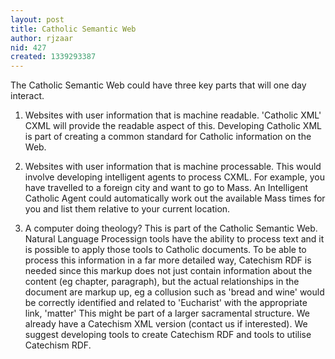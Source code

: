 ```yaml
---
layout: post
title: Catholic Semantic Web
author: rjzaar
nid: 427
created: 1339293387
---
```

<span>The Catholic Semantic Web could have three key parts that will one day interact.</span>

1) Websites with user information that is machine readable. 'Catholic XML' CXML will provide the readable aspect of this. Developing Catholic XML is part of creating a common standard for Catholic information on the Web.

2) Websites with user information that is machine processable. This would involve developing intelligent agents to process CXML. For example, you have travelled to a foreign city and want to go to Mass. An Intelligent Catholic Agent could automatically work out the available Mass times for you and list them relative to your current location.

3) A computer doing theology? This is part of the Catholic Semantic Web. Natural Language Processign tools have the ability to process text and it is possible to apply those tools to Catholic documents. To be able to process this information in a far more detailed way, Catechism RDF is needed since this markup does not just contain information about the content (eg chapter, paragraph), but the actual relationships in the document are markup up, eg a collusion such as 'bread and wine' would be correctly identified and related to 'Eucharist' with the appropriate link, 'matter' This might be part of a larger sacramental structure. We already have a Catechism XML version (contact us if interested). We suggest developing tools to create Catechism RDF and tools to utilise Catechism RDF.
